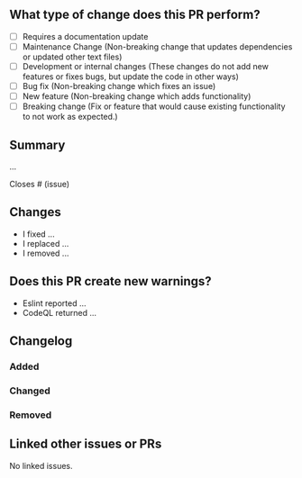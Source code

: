 ## What type of change does this PR perform?

<!-- Add an x in the checkbox to mark it. Remove any non-checked option -->

- [ ] Requires a documentation update
- [ ] Maintenance Change (Non-breaking change that updates dependencies or updated other text files)
- [ ] Development or internal changes (These changes do not add new features or fixes bugs, but update the code in other ways)
- [ ] Bug fix (Non-breaking change which fixes an issue)
- [ ] New feature (Non-breaking change which adds functionality)
- [ ] Breaking change (Fix or feature that would cause existing functionality to not work as expected.)

<!-- If you are unsure if your code is a breaking change, read this: https://nordicapis.com/what-are-breaking-changes-and-how-do-you-avoid-them -->

## Summary
<!-- Explain the reason for this pr, changes and solution briefly. -->

...

Closes # (issue) <!-- Remove this if this is not a bug fix PR -->

## Changes
<!-- Please explain the changes in this PR and their influence. If this fixes an issue, explain what fixed the issue. -->

- I fixed ...
- I replaced ...
- I removed ...

<!-- Remove example text! -->

## Does this PR create new warnings?
<!-- Add any new warnings or possible issues that could occur with this PR. -->

- Eslint reported ...
- CodeQL returned ...

<!-- Remove example text! -->

## Changelog
<!-- Detailed changelog that may be copied from `CHANGELOG.md` (Only add the items you've added). -->

### Added
### Changed
### Removed

<!-- Remove any header with no item. -->

## Linked other issues or PRs
<!-- Include other issues and PRs that are related to this if any exist. -->

<!-- Use this format: - [ ] #ISSUE_OR_PR -->

<!-- Default: -->
No linked issues.
